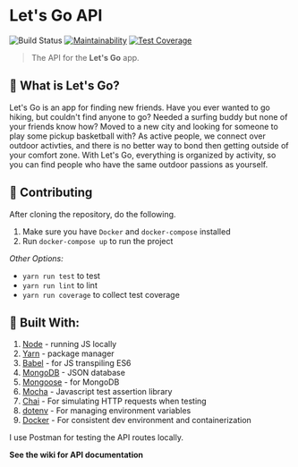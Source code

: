 # Let's Go API
![Build Status](https://travis-ci.com/duncangrubbs/lets-go-api.svg?branch=master)
[![Maintainability](https://api.codeclimate.com/v1/badges/219457d5c01d3fc303c4/maintainability)](https://codeclimate.com/github/duncangrubbs/lets-go-api/maintainability)
[![Test Coverage](https://api.codeclimate.com/v1/badges/219457d5c01d3fc303c4/test_coverage)](https://codeclimate.com/github/duncangrubbs/lets-go-api/test_coverage)

> The API for the **Let's Go** app.

## 🤘 What is Let's Go?
Let's Go is an app for finding new friends. Have you ever wanted to go hiking, but couldn't find anyone to go? Needed a surfing buddy but none of your friends know how? Moved to a new city and looking for someone to play some pickup basketball with? As active people, we connect over outdoor activties, and there is no better way to bond then getting outside of your comfort zone. With Let's Go, everything is organized by activity, so you can find people who have the same outdoor passions as yourself.

## 🙌 Contributing
After cloning the repository, do the following.
1. Make sure you have `Docker` and `docker-compose` installed
2. Run `docker-compose up` to run the project

*Other Options:*
- `yarn run test` to test
- `yarn run lint` to lint
- `yarn run coverage` to collect test coverage

## 🔨 Built With:
1. [Node](https://nodejs.org/) - running JS locally
2. [Yarn](https://yarnpkg.com/) - package manager
3. [Babel](https://babeljs.io) - for JS transpiling ES6
4. [MongoDB](https://www.mongodb.com/) - JSON database
5. [Mongoose](http://mongoosejs.com) - for MongoDB
6. [Mocha](https://mochajs.org/) - Javascript test assertion library
7. [Chai](https://www.chaijs.com/) - For simulating HTTP requests when testing
8. [dotenv](https://github.com/motdotla/dotenv) - For managing environment variables
9. [Docker](https://www.docker.com/) - For consistent dev environment and containerization

I use Postman for testing the API routes locally.

**See the wiki for API documentation**

